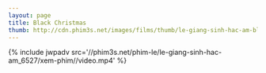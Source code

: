 ```yaml
---
layout: page
title: Black Christmas
thumb: http://cdn.phim3s.net/images/films/thumb/le-giang-sinh-hac-am-black-christmas-1974.jpg
---
```

{% include jwpadv src='//phim3s.net/phim-le/le-giang-sinh-hac-am_6527/xem-phim//video.mp4' %}